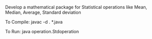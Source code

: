 Develop a mathematical package for Statistical operations like Mean, Median, Average,
Standard deviation

To Compile: javac -d . *.java

To Run: java operation.Stdoperation
